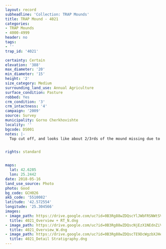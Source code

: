 ```yaml
---
layout: record
subheadline: 'Collection: TRAP Mounds'
title: TRAP Mound - 4021
categories:
- TRAP Mounds
- 4000-4999
header: no
tags:
- ''
trap_id: '4021'

certainty: Certain
elevation: '388'
max_diameter: '20'
min_diameter: '15'
height: '2'
size_category: Medium
surrounding_land_use: Annual Agriculture
surface_condition: Pasture
robbed: Yes
crm_condition: '3'
crm_intactness: '4'
campaign: '2009'
source: Survey
municipality: Gorno Cherkhovishte
locality: ''
bgcode: DS001
notes: |-
  Top cut off, and looks like about 2/3rds of the mound missing due to sides being cut away.


rights: standard


maps:
  lat: 42.6285
  lon: 25.2442
date: 2018-05-16
land_use_source: Photo
photo: Good
bg_code: GCH026
akb_code: '5510082'
latitude: '42.572554'
longitude: '25.304566'
images:
- image_path: https://drive.google.com/uc?id=0B3Rg88wZDQscYlJWbFRSNWtSVDg
  title: 4021_Overview + RT_N.dng
- image_path: https://drive.google.com/uc?id=0B3Rg88wZDQscNjEzX1NEdnZiVXM
  title: 4021_Overview_W.dng
- image_path: https://drive.google.com/uc?id=0B3Rg88wZDQscTE9DcWgzbXJHeEE
  title: 4021_Detail Stratigraphy.dng
---
```

